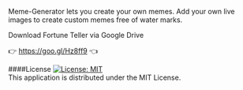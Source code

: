 
Meme-Generator lets you create your own memes. Add your own live images to create custom memes free of water marks. 

Download Fortune Teller via Google Drive

:point_right: https://goo.gl/Hz8ff9 :point_left:

####License
[![License: MIT](https://img.shields.io/badge/License-MIT-yellow.svg)](https://opensource.org/licenses/MIT)  
This application is distributed under the MIT License.

